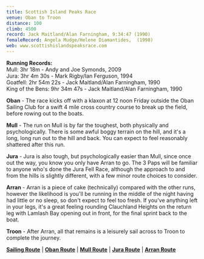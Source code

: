 ```yaml
---
title: Scottish Island Peaks Race
venue: Oban to Troon
distance: 100
climb: 4500
record: Jack Maitland/Alan Farningham, 9:34:47 (1990)
femaleRecord: Angela Mudge/Helene Diamantides,  (1998)
web: www.scottishislandspeaksrace.com
---
```

**Running Records:**  
Mull: 3hr 18m - Andy and Joe Symonds, 2009  
Jura: 3hr 4m 30s - Mark Rigby/Ian Ferguson, 1994  
Goatfell: 2hr 54m 22s - Jack Maitland/Alan Farningham, 1990  
King of the Bens: 9hr 34m 47s - Jack Maitland/Alan Farningham, 1990

**Oban** - The race kicks off with a klaxon at 12 noon Friday outside the Oban Sailing Club for a swift 4 mile cross country course to break up the field, before rowing out to the boats.

**Mull** - The run on Mull is by far the toughest, both physically and psychologically. There is some awful boggy terrain on the hill, and it's a long, long run out to the hill and back. You can expect to feel reasonably shattered after this run.

**Jura** - Jura is also tough, but psychologically easier than Mull, since once out the way, you know you only have Arran to go. The 3 Paps will be familiar to anyone who's done the Jura Fell Race, although the approach to and from the hills is slightly different, with a few minor route choices to consider.

**Arran** - Arran is a piece of cake (technically) compared with the other runs, however the likelihood is you'll be running in the middle of the night having had little or no sleep, so don't expect to feel too fresh. If you've anything left in your legs, it's a great feeling rounding Clauchland Heights on the return leg with Lamlash Bay opening out in front, for the final sprint back to the boat.

**Troon** - After Arran, all that remains is a leisurely sail across to Troon to complete the journey.

[**Sailing Route**](http://www.scottishhillracing.co.uk/Graphics/Maps/RA-0041-main.jpg) | [**Oban Route**](http://www.scottishislandspeaksrace.com/images/obanroute.gif) | [**Mull Route**](http://www.scottishislandspeaksrace.com/images/mullseniorroute.gif) | [**Jura Route**](http://www.scottishislandspeaksrace.com/images/juraseniurroute.gif) | [**Arran Route**](http://www.scottishislandspeaksrace.com/images/arranroute.gif)
